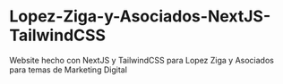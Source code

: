 # Lopez-Ziga-y-Asociados-NextJS-TailwindCSS
Website hecho con NextJS y TailwindCSS para Lopez Ziga y Asociados para temas de Marketing Digital
